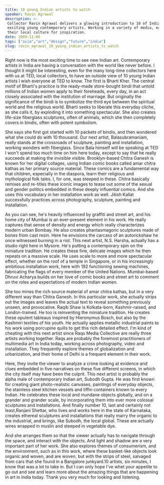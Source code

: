 ```yaml
---
title: 10 young Indian artists to watch
speaker: Ravin Agrawal
description: >-
 Collector Ravin Agrawal delivers a glowing introduction to 10 of India's most
 exciting young contemporary artists. Working in a variety of media, each draws on
 their local culture for inspiration.
date: 2009-11-06
tags: ["asia","art","design","future","india"]
slug: ravin_agrawal_10_young_indian_artists_to_watch
---
```


Right now is the most exciting time to see new Indian art. Contemporary artists in India
are having a conversation with the world like never before. I thought it might be
interesting, even for the many long-time collectors here with us at TED, local collectors,
to have an outside view of 10 young Indian artists I wish everyone at TED to know. The
first is Bharti Kher. The central motif of Bharti's practice is the ready-made
store-bought bindi that untold millions of Indian women apply to their foreheads, every
day, in an act closely associated with the institution of marriage. But originally the
significance of the bindi is to symbolize the third eye between the spiritual world and
the religious world. Bharti seeks to liberate this everyday cliche, as she calls it, by
exploding it into something spectacular. She also creates life-size fiberglass sculptures,
often of animals, which she then completely covers in bindis, often with potent
symbolism.

She says she first got started with 10 packets of bindis, and then wondered what she could
do with 10 thousand. Our next artist, Balasubramaniam, really stands at the crossroads of
sculpture, painting and installation, working wonders with fiberglass. Since Bala himself
will be speaking at TED I won't spend too much time on him here today, except to say that
he really succeeds at making the invisible visible. Brooklyn-based Chitra Ganesh is known
for her digital collages, using Indian comic books called amar chitra kathas as her
primary source material. These comics are a fundamental way that children, especially in
the diaspora, learn their religious and mythological folk tales. I, for one, was steeped
in these. Chitra basically remixes and re-titles these iconic images to tease out some of
the sexual and gender politics embedded in these deeply influential comics. And she uses
this vocabulary in her installation work as well. Jitish Kallat successfully practices
across photography, sculpture, painting and installation.

As you can see, he's heavily influenced by graffiti and street art, and his home city of
Mumbai is an ever-present element in his work. He really captures that sense of density
and energy which really characterizes modern urban Bombay. He also creates phantasmagoric
sculptures made of bones from cast resin. Here he envisions the carcass of an autorickshaw
he once witnessed burning in a riot. This next artist, N.S. Harsha, actually has a studio
right here in Mysore. He's putting a contemporary spin on the miniature tradition. He
creates these fine, delicate images which he then repeats on a massive scale. He uses
scale to more and more spectacular effect, whether on the roof of a temple in Singapore,
or in his increasingly ambitious installation work, here with 192 functioning sewing
machines, fabricating the flags of every member of the United Nations. Mumbai-based Dhruvi
Acharya builds on her love of comic books and street art to comment on the roles and
expectations of modern Indian women.

She too mines the rich source material of amar chitra kathas, but in a very different way
than Chitra Ganesh. In this particular work, she actually strips out the images and leaves
the actual text to reveal something previously unseen, and provocative. Raqib Shaw is
Kolkata-born, Kashmir-raised, and London-trained. He too is reinventing the miniature
tradition. He creates these opulent tableaus inspired by Hieronymus Bosch, but also by the
Kashmiri textiles of his youth. He actually applies metallic industrial paints to his work
using porcupine quills to get this rich detailed effect. I'm kind of cheating with this
next artist since Raqs Media Collective are really three artists working together. Raqs
are probably the foremost practitioners of multimedia art in India today, working across
photography, video and installation. They frequently explore themes of globalization and
urbanization, and their home of Delhi is a frequent element in their work.

Here, they invite the viewer to analyze a crime looking at evidence and clues embedded in
five narratives on these five different screens, in which the city itself may have been
the culprit. This next artist is probably the alpha male of contemporary Indian art, Subodh
Gupta. He was first known for creating giant photo-realistic canvases, paintings of
everyday objects, the stainless steel kitchen vessels and tiffin containers known to every
Indian. He celebrates these local and mundane objects globally, and on a grander and
grander scale, by incorporating them into ever more colossal sculptures and installations.
And finally number 10, last and certainly not least,Ranjani Shettar, who lives and works
here in the state of Karnataka, creates ethereal sculptures and installations that really
marry the organic to the industrial, and brings, like Subodh, the local global. These are
actually wires wrapped in muslin and steeped in vegetable dye.

And she arranges them so that the viewer actually has to navigate through the space, and
interact with the objects. And light and shadow are a very important part of her work. She
also explores themes of consumerism, and the environment, such as in this work, where
these basket-like objects look organic and woven, and are woven, but with the strips of
steel, salvaged from cars that she found in a Bangalore junkyard.10 artists, six minutes,
I know that was a lot to take in. But I can only hope I've whet your appetite to go out
and see and learn more about the amazing things that are happening in art in India today.
Thank you very much for looking and listening. 

<!--
ad_duration=3.33
comment_count=35
event="TEDIndia 2009"
external_start_time=0
intro_duration=11.82
is_subtitle_required="False"
is_talk_featured="True"
language="en"
language_swap="False"
native_language="en"
number_of_related_talks=6
number_of_speakers=1
number_of_subtitled_videos=25
number_of_tags=5
number_of_talk_download_languages=25
number_of_talk_more_resources=0
number_of_talk_recommendations=0
number_of_talks_take_actions=0
post_ad_duration=0.83
published_timestamp="2010-01-20 09:15:00"
recording_date="2009-11-06"
speaker_description="Investor"
speaker_is_published=1
speaker_name="Ravin Agrawal"
talk_name="10 young Indian artists to watch"
talks_tags=["asia","art","design","future","india"]
url_photo_speaker="https://pe.tedcdn.com/images/ted/142966_254x191.jpg"
url_photo_talk="https://pe.tedcdn.com/images/ted/142965_800x600.jpg"
url_webpage="https://www.ted.com/talks/ravin_agrawal_10_young_indian_artists_to_watch"
video_type_name="TED Stage Talk"
-->